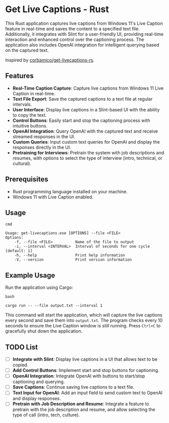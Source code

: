 # Get Live Captions - Rust

This Rust application captures live captions from Windows 11's Live Caption feature in real-time and saves the content to a specified text file. Additionally, it integrates with Slint for a user-friendly UI, providing real-time interaction and enhanced control over the captioning process. The application also includes OpenAI integration for intelligent querying based on the captured text.

Inspired by [corbamico/get-livecaptions-rs](https://github.com/corbamico/get-livecaptions-rs).

## Features

- **Real-Time Caption Capture**: Capture live captions from Windows 11 Live Caption in real-time.
- **Text File Export**: Save the captured captions to a text file at regular intervals.
- **User Interface**: Display live captions in a Slint-based UI with the ability to copy the text.
- **Control Buttons**: Easily start and stop the captioning process with intuitive buttons.
- **OpenAI Integration**: Query OpenAI with the captured text and receive streamed responses in the UI.
- **Custom Queries**: Input custom text queries for OpenAI and display the responses directly in the UI.
- **Pretraining for Interviews**: Pretrain the system with job descriptions and resumes, with options to select the type of interview (intro, technical, or cultural).

## Prerequisites

- Rust programming language installed on your machine.
- Windows 11 with Live Caption enabled.

## Usage

```
cmd

Usage: get-livecaptions.exe [OPTIONS] --file <FILE>  
Options: 
	-f, --file <FILE>          Name of the file to output   
	-i, --interval <INTERVAL>  Interval of seconds for one cycle [default: 1]   
	-h, --help                 Print help information   
	-V, --version              Print version information
```

## Example Usage

Run the application using Cargo:

```
bash

cargo run -- --file output.txt --interval 1
```

This command will start the application, which will capture the live captions every second and save them into `output.txt`. The program checks every 10 seconds to ensure the Live Caption window is still running. Press `Ctrl+C` to gracefully shut down the application.


## TODO List

- [ ]  **Integrate with Slint**: Display live captions in a UI that allows text to be copied.
- [ ]  **Add Control Buttons**: Implement start and stop buttons for captioning.
- [ ]  **OpenAI Integration**: Integrate OpenAI with buttons to start/stop captioning and querying.
- [ ]  **Save Captions**: Continue saving live captions to a text file.
- [ ]  **Text Input for OpenAI**: Add an input field to send custom text to OpenAI and display responses.
- [ ]  **Pretrain with Job Description and Resume**: Integrate a feature to pretrain with the job description and resume, and allow selecting the type of call (intro, tech, culture).